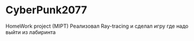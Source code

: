 # CyberPunk2077
HomeWork project (MIPT)
Реализовал  Ray-tracing и сделал игру где надо выйти из лабиринта
